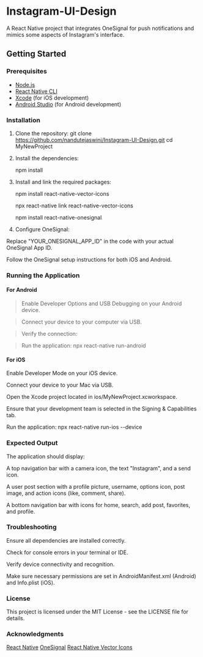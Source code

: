 # Instagram-UI-Design

A React Native project that integrates OneSignal for push notifications and mimics some aspects of Instagram's interface.

## Getting Started

### Prerequisites

- [Node.js](https://nodejs.org/)
- [React Native CLI](https://reactnative.dev/docs/environment-setup)
- [Xcode](https://developer.apple.com/xcode/) (for iOS development)
- [Android Studio](https://developer.android.com/studio) (for Android development)

### Installation

1. Clone the repository:
   git clone https://github.com/nandutejaswini/Instagram-UI-Design.git
   cd MyNewProject
2. Install the dependencies:

   npm install
3. Install and link the required packages:
   
     npm install react-native-vector-icons
   
     npx react-native link react-native-vector-icons
   
     npm install react-native-onesignal
   
5. Configure OneSignal:

Replace "YOUR_ONESIGNAL_APP_ID" in the code with your actual OneSignal App ID.

Follow the OneSignal setup instructions for both iOS and Android.

### Running the Application

#### For Android
> Enable Developer Options and USB Debugging on your Android device.

> Connect your device to your computer via USB.

> Verify the connection:

> Run the application:
    npx react-native run-android

#### For iOS

Enable Developer Mode on your iOS device.

Connect your device to your Mac via USB.

Open the Xcode project located in ios/MyNewProject.xcworkspace.

Ensure that your development team is selected in the Signing & Capabilities tab.

Run the application: npx react-native run-ios --device

### Expected Output
The application should display:

A top navigation bar with a camera icon, the text "Instagram", and a send icon.

A user post section with a profile picture, username, options icon, post image, and action icons (like, comment, share).

A bottom navigation bar with icons for home, search, add post, favorites, and profile.

### Troubleshooting
Ensure all dependencies are installed correctly.

Check for console errors in your terminal or IDE.

Verify device connectivity and recognition.

Make sure necessary permissions are set in AndroidManifest.xml (Android) and Info.plist (iOS).

### License
This project is licensed under the MIT License - see the LICENSE file for details.

### Acknowledgments
[React Native](https://reactnative.dev/)
[OneSignal](https://onesignal.com/)
[React Native Vector Icons](https://github.com/oblador/react-native-vector-icons)
